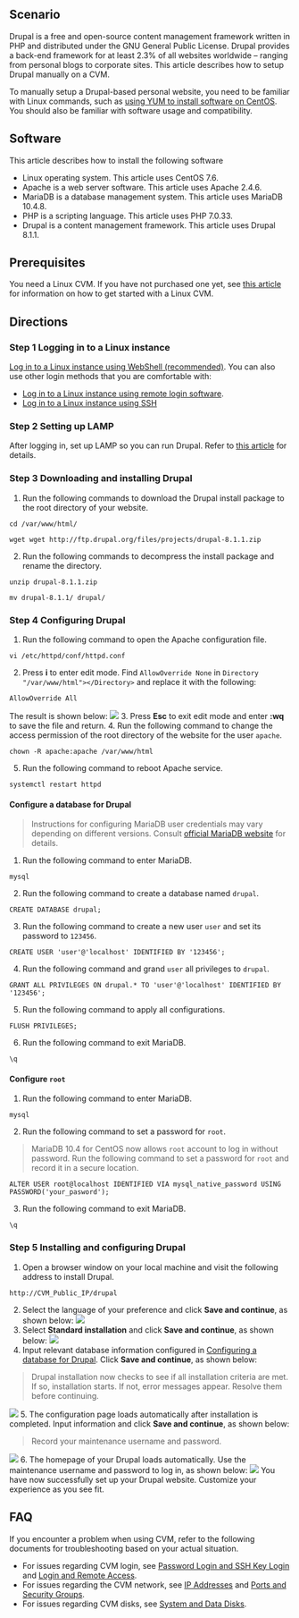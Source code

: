 ## Scenario
Drupal is a free and open-source content management framework written in PHP and distributed under the GNU General Public License. Drupal provides a back-end framework for at least 2.3% of all websites worldwide – ranging from personal blogs to corporate sites. This article describes how to setup Drupal manually on a CVM. 

To manually setup a Drupal-based personal website, you need to be familiar with Linux commands, such as [using YUM to install software on CentOS](https://intl.cloud.tencent.com/document/product/213/2046). You should also be familiar with software usage and compatibility.

## Software
This article describes how to install the following software
- Linux operating system. This article uses CentOS 7.6.
- Apache is a web server software. This article uses Apache 2.4.6.
- MariaDB is a database management system. This article uses MariaDB 10.4.8.
- PHP is a scripting language. This article uses PHP 7.0.33.
- Drupal is a content management framework. This article uses Drupal 8.1.1.


## Prerequisites
You need a Linux CVM. If you have not purchased one yet, see [this article](http://intl.cloud.tencent.com/document/product/213/2936) for information on how to get started with a Linux CVM.


## Directions
### Step 1 Logging in to a Linux instance
[Log in to a Linux instance using WebShell (recommended)](https://intl.cloud.tencent.com/document/product/213/5436). You can also use other login methods that you are comfortable with:
- [Log in to a Linux instance using remote login software](https://intl.cloud.tencent.com/document/product/213/32502).
- [Log in to a Linux instance using SSH](https://intl.cloud.tencent.com/document/product/213/32501)

### Step 2 Setting up LAMP
After logging in, set up LAMP so you can run Drupal. Refer to [this article](https://intl.cloud.tencent.com/document/product/213/34813) for details.

### Step 3 Downloading and installing Drupal
1. Run the following commands to download the Drupal install package to the root directory of your website.
```
cd /var/www/html/
```
```
wget wget http://ftp.drupal.org/files/projects/drupal-8.1.1.zip
```
2. Run the following commands to decompress the install package and rename the directory.
```
unzip drupal-8.1.1.zip 
```
```
mv drupal-8.1.1/ drupal/
```

### Step 4 Configuring Drupal 
1. Run the following command to open the Apache configuration file.
```
vi /etc/httpd/conf/httpd.conf
```
2. Press **i** to enter edit mode. Find `AllowOverride None` in `Directory "/var/www/html"></Directory>` and replace it with the following:
```
AllowOverride All
```
The result is shown below:
![](https://main.qcloudimg.com/raw/c68f918f22d9c29607d59fe1847eff69.png)
3. Press **Esc** to exit edit mode and enter **:wq** to save the file and return.
4. Run the following command to change the access permission of the root directory of the website for the user `apache`.
```
chown -R apache:apache /var/www/html
```
5. Run the following command to reboot Apache service.
```
systemctl restart httpd
```

#### Configure a database for Drupal<span id="database"></span>
>Instructions for configuring MariaDB user credentials may vary depending on different versions. Consult [official MariaDB website](https://downloads.mariadb.org/) for details.
>
1. Run the following command to enter MariaDB.
```
mysql
```
2. Run the following command to create a database named `drupal`.
```
CREATE DATABASE drupal;
```
3. Run the following command to create a new user `user` and set its password to `123456`.
```
CREATE USER 'user'@'localhost' IDENTIFIED BY '123456';
```
4. Run the following command and grand `user` all privileges to `drupal`.
```
GRANT ALL PRIVILEGES ON drupal.* TO 'user'@'localhost' IDENTIFIED BY '123456';
```
5. Run the following command to apply all configurations.
```
FLUSH PRIVILEGES;
```
6. Run the following command to exit MariaDB.
```
\q
```

#### Configure `root`
1.  Run the following command to enter MariaDB.
```
mysql
```
2. Run the following command to set a password for `root`.
>MariaDB 10.4 for CentOS now allows `root` account to log in without password. Run the following command to set a password for `root` and record it in a secure location.
>
```
ALTER USER root@localhost IDENTIFIED VIA mysql_native_password USING PASSWORD('your_pasword');
```
3. Run the following command to exit MariaDB.
```
\q
```

### Step 5 Installing and configuring Drupal
1. Open a browser window on your local machine and visit the following address to install Drupal.
```
http://CVM_Public_IP/drupal
```
2. Select the language of your preference and click **Save and continue**, as shown below:
![](https://main.qcloudimg.com/raw/89587cec77324a8f689e229487b48239.png)
3. Select **Standard installation** and click **Save and continue**, as shown below:
![](https://main.qcloudimg.com/raw/5a0588602fa79024567cfdcc32342906.png)
4. Input relevant database information configured in [Configuring a database for Drupal](#database). Click **Save and continue**, as shown below:
>Drupal installation now checks to see if all installation criteria are met. If so, installation starts. If not, error messages appear. Resolve them before continuing.
>
![](https://main.qcloudimg.com/raw/e38e52af2a959371dad22774fa2e2dd5.png)
5. The configuration page loads automatically after installation is completed. Input information and click **Save and continue**, as shown below:
>Record your maintenance username and password.
>
![](https://main.qcloudimg.com/raw/390f81077168738c483cdcc352521a32.png)
6. The homepage of your Drupal loads automatically. Use the maintenance username and password to log in, as shown below:
![](https://main.qcloudimg.com/raw/b3f3aa20a3ba3f21b3ba7b291be8fa09.png)
You have now successfully set up your Drupal website. Customize your experience as you see fit.

## FAQ
If you encounter a problem when using CVM, refer to the following documents for troubleshooting based on your actual situation.
- For issues regarding CVM login, see [Password Login and SSH Key Login](https://intl.cloud.tencent.com/document/product/213/18120) and [Login and Remote Access](https://intl.cloud.tencent.com/document/product/213/17278).
- For issues regarding the CVM network, see [IP Addresses](https://intl.cloud.tencent.com/document/product/213/17285) and [Ports and Security Groups](https://intl.cloud.tencent.com/document/product/213/2502).
- For issues regarding CVM disks, see [System and Data Disks](https://intl.cloud.tencent.com/document/product/213/17351).
